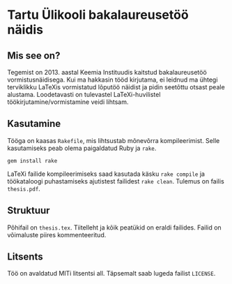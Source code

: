 Tartu Ülikooli bakalaureusetöö näidis
===

## Mis see on?

Tegemist on 2013. aastal Keemia Instituudis kaitstud bakalaureusetöö vormistusnäidisega.
Kui ma hakkasin tööd kirjutama, ei leidnud ma ühtegi terviklikku LaTeXis vormistatud lõputöö näidist ja pidin seetõttu otsast peale alustama.
Loodetavasti on tulevastel LaTeXi-huvilistel töökirjutamine/vormistamine veidi lihtsam.

## Kasutamine
Tööga on kaasas `Rakefile`, mis lihtsustab mõnevõrra kompileerimist.
Selle kasutamiseks peab olema paigaldatud Ruby ja `rake`.

    gem install rake

LaTeXi failide kompileerimiseks saad kasutada käsku `rake compile` ja 
töökataloogi puhastamiseks ajutistest failidest `rake clean`.
Tulemus on failis `thesis.pdf`.

## Struktuur

Põhifail on `thesis.tex`.
Tiitelleht ja kõik peatükid on eraldi failides.
Failid on võimaluste piires kommenteeritud.

## Litsents

Töö on avaldatud MITi litsentsi all.
Täpsemalt saab lugeda failist `LICENSE`.